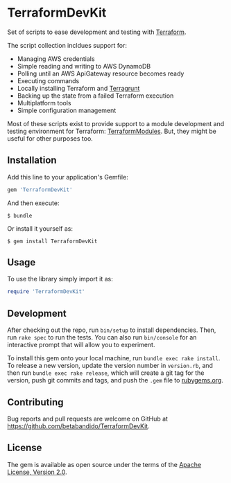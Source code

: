 # TerraformDevKit

Set of scripts to ease development and testing with [Terraform](https://www.terraform.io/).

The script collection incldues support for:

* Managing AWS credentials
* Simple reading and writing to AWS DynamoDB
* Polling until an AWS ApiGateway resource becomes ready
* Executing commands
* Locally installing Terraform and [Terragrunt](https://github.com/gruntwork-io/terragrunt)
* Backing up the state from a failed Terraform execution
* Multiplatform tools
* Simple configuration management

Most of these scripts exist to provide support to a module development and testing environment for Terraform: [TerraformModules](https://github.com/betabandido/TerraformModules). But, they might be useful for other purposes too.

## Installation

Add this line to your application's Gemfile:

```ruby
gem 'TerraformDevKit'
```

And then execute:

    $ bundle

Or install it yourself as:

    $ gem install TerraformDevKit

## Usage

To use the library simply import it as:

```ruby
require 'TerraformDevKit'
```    

## Development

After checking out the repo, run `bin/setup` to install dependencies. Then, run `rake spec` to run the tests. You can also run `bin/console` for an interactive prompt that will allow you to experiment.

To install this gem onto your local machine, run `bundle exec rake install`. To release a new version, update the version number in `version.rb`, and then run `bundle exec rake release`, which will create a git tag for the version, push git commits and tags, and push the `.gem` file to [rubygems.org](https://rubygems.org).

## Contributing

Bug reports and pull requests are welcome on GitHub at https://github.com/betabandido/TerraformDevKit.


## License

The gem is available as open source under the terms of the [Apache License, Version 2.0](https://opensource.org/licenses/Apache-2.0).
